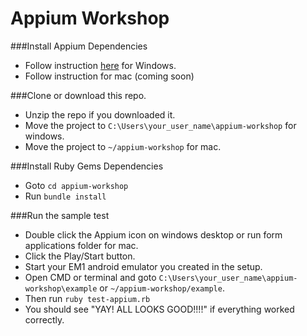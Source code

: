 # Appium Workshop

###Install Appium Dependencies
* Follow instruction [here](https://github.com/isonic1/appium-workshop/blob/master/Appium%20Windows%20Installation%20Instructions.md) for Windows.
* Follow instruction for mac (coming soon)

###Clone or download this repo.
* Unzip the repo if you downloaded it.
* Move the project to `C:\Users\your_user_name\appium-workshop` for windows.
* Move the project to `~/appium-workshop` for mac.

###Install Ruby Gems Dependencies
* Goto `cd appium-workshop`
* Run `bundle install`

###Run the sample test
* Double click the Appium icon on windows desktop or run form applications folder for mac.
* Click the Play/Start button.
* Start your EM1 android emulator you created in the setup.
* Open CMD or terminal and goto `C:\Users\your_user_name\appium-workshop\example` or `~/appium-workshop/example`.
* Then run `ruby test-appium.rb`
* You should see "YAY! ALL LOOKS GOOD!!!!" if everything worked correctly.